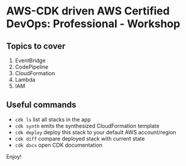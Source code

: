 
# AWS-CDK driven AWS Certified DevOps: Professional - Workshop
## Topics to cover
1. EventBridge
2. CodePipeline
3. CloudFormation
4. Lambda
5. IAM

## Useful commands

 * `cdk ls`          list all stacks in the app
 * `cdk synth`       emits the synthesized CloudFormation template
 * `cdk deploy`      deploy this stack to your default AWS account/region
 * `cdk diff`        compare deployed stack with current state
 * `cdk docs`        open CDK documentation

Enjoy!
